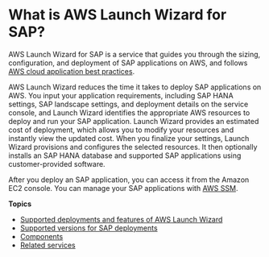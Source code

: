 # What is AWS Launch Wizard for SAP?<a name="what-is-launch-wizard-sap"></a>

AWS Launch Wizard for SAP is a service that guides you through the sizing, configuration, and deployment of SAP applications on AWS, and follows [AWS cloud application best practices](https://docs.aws.amazon.com/wellarchitected/latest/framework/welcome.html)\.

AWS Launch Wizard reduces the time it takes to deploy SAP applications on AWS\. You input your application requirements, including SAP HANA settings, SAP landscape settings, and deployment details on the service console, and Launch Wizard identifies the appropriate AWS resources to deploy and run your SAP application\. Launch Wizard provides an estimated cost of deployment, which allows you to modify your resources and instantly view the updated cost\. When you finalize your settings, Launch Wizard provisions and configures the selected resources\. It then optionally installs an SAP HANA database and supported SAP applications using customer\-provided software\.

After you deploy an SAP application, you can access it from the Amazon EC2 console\. You can manage your SAP applications with [AWS SSM](https://docs.aws.amazon.com/systems-manager/latest/userguide/what-is-systems-manager.html)\.

**Topics**
+ [Supported deployments and features of AWS Launch Wizard](launch-wizard-sap-deployments.md)
+ [Supported versions for SAP deployments](launch-wizard-sap-versions.md)
+ [Components](launch-wizard-sap-components.md)
+ [Related services](related-services-sap.md)